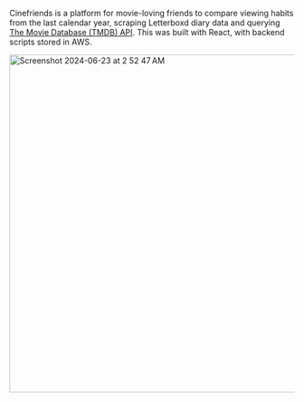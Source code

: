 Cinefriends is a platform for movie-loving friends to compare viewing habits from the last calendar year, scraping Letterboxd diary data and querying [The Movie Database (TMDB) API]([url](https://www.themoviedb.org)). This was built with React, with backend scripts stored in AWS. 

<img width="597" justify-contet='center' alt="Screenshot 2024-06-23 at 2 52 47 AM" src="https://github.com/yongssh/cinefriends/assets/115194864/efb5ab77-9b4d-48fd-a707-d923e1d398ed">



